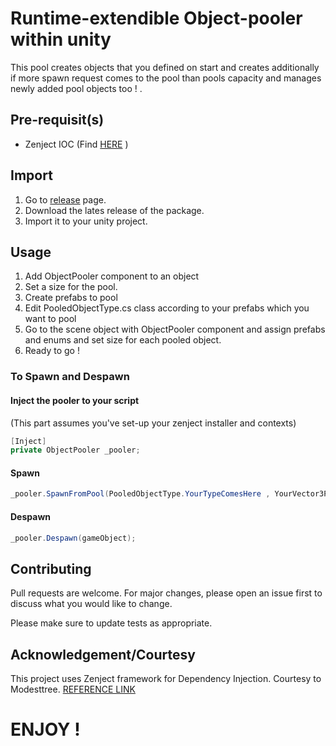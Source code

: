 # Runtime-extendible Object-pooler within unity

This pool creates objects that you defined on start and creates additionally if more spawn request comes to the pool than pools capacity and manages newly added pool objects too ! .

## Pre-requisit(s)

- Zenject IOC (Find [HERE](https://github.com/modesttree/Zenject)  )

## Import

1. Go to [release](https://github.com/ertanturan/UnityObjectPooling/releases) page.
2. Download the lates release of the package.
3. Import it to your unity project.

## Usage

1. Add ObjectPooler component to an object
2. Set a size for the pool.
3. Create prefabs to pool 
4. Edit PooledObjectType.cs class according to your prefabs which you want to pool
5. Go to the scene object with ObjectPooler component and assign prefabs and enums and set size for each pooled object.
6. Ready to go !

### To Spawn and Despawn

#### Inject the pooler to your script
(This part assumes you've set-up your zenject installer and contexts)

```csharp 
[Inject]
private ObjectPooler _pooler;
```
#### Spawn
```csharp  
_pooler.SpawnFromPool(PooledObjectType.YourTypeComesHere , YourVector3PositionComesHere, YourQuaternionRotationComesHere,Optional_YourParentTransformComesHere,Optional_PooledObjectInitializationArgsComesHere);  
```
#### Despawn

```csharp 
_pooler.Despawn(gameObject); 
```


## Contributing
Pull requests are welcome. For major changes, please open an issue first to discuss what you would like to change.

Please make sure to update tests as appropriate.

## Acknowledgement/Courtesy

This project uses Zenject framework for Dependency Injection. Courtesy to Modesttree. [REFERENCE LINK](https://github.com/modesttree/Zenject)


# ENJOY !

